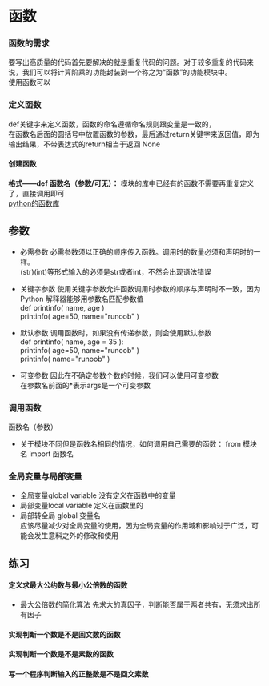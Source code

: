 # 函数
### 函数的需求
要写出高质量的代码首先要解决的就是重复代码的问题。对于较多重复的代码来说，我们可以将计算阶乘的功能封装到一个称之为“函数”的功能模块中。   
使用函数可以 
### 定义函数
def关键字来定义函数，函数的命名遵循命名规则跟变量是一致的，    
在函数名后面的圆括号中放置函数的参数，最后通过return关键字来返回值，即为输出结果，不带表达式的return相当于返回 None     

#### 创建函数
**格式——def 函数名（参数/可无）：**
模块的库中已经有的函数不需要再重复定义了，直接调用即可   
[python的函数库](https://docs.python.org/3/library/functions.html)

## 参数
* 必需参数
必需参数须以正确的顺序传入函数。调用时的数量必须和声明时的一样。   
(str)(int)等形式输入的必须是str或者int，不然会出现语法错误

* 关键字参数
使用关键字参数允许函数调用时参数的顺序与声明时不一致，因为 Python 解释器能够用参数名匹配参数值   
def printinfo( name, age )   
printinfo( age=50, name="runoob" )  

* 默认参数
调用函数时，如果没有传递参数，则会使用默认参数  
def printinfo( name, age = 35 ):   
printinfo( age=50, name="runoob" )   
printinfo( name="runoob" )   

* 可变参数
因此在不确定参数个数的时候，我们可以使用可变参数   
在参数名前面的*表示args是一个可变参数   

### 调用函数
函数名（参数）
* 关于模块不同但是函数名相同的情况，如何调用自己需要的函数：
from 模块名 import 函数名
### 全局变量与局部变量
* 全局变量global variable
没有定义在函数中的变量
* 局部变量local variable
定义在函数里的
* 局部转全局
global 变量名   
应该尽量减少对全局变量的使用，因为全局变量的作用域和影响过于广泛，可能会发生意料之外的修改和使用   

## 练习
#### 定义求最大公约数与最小公倍数的函数
* 最大公倍数的简化算法
先求大的真因子，判断能否属于两者共有，无须求出所有因子
#### 实现判断一个数是不是回文数的函数

#### 实现判断一个数是不是素数的函数

#### 写一个程序判断输入的正整数是不是回文素数








